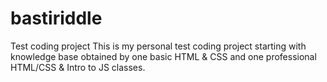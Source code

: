 # bastiriddle
Test coding project
This is my personal test coding project starting with knowledge base obtained by one basic HTML & CSS and one professional HTML/CSS & Intro to JS classes.
